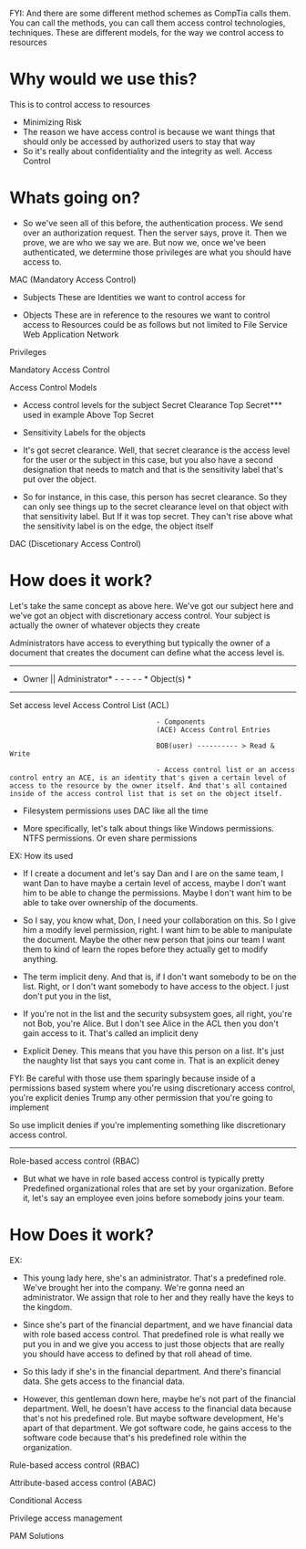 
FYI: And there are some different method schemes as CompTia calls them. You can call the methods, you can call them access control technologies, techniques. 
These are different models, for the way we control access to resources

# Why would we use this?
This is to control access to resources
- Minimizing Risk
- The reason we have access control is because we want things that should only be accessed by authorized users to stay that way
- So it's really about confidentiality and the integrity as well.
Access Control

# Whats going on?
- So we've seen all of this before, the authentication process. We send over an authorization request. Then the server says, prove it.
 Then we prove, we are who we say we are. But now we, once we've been authenticated, we determine those privileges are what you should have access to.



MAC (Mandatory Access Control)

- Subjects
    These are Identities we want to control access for

- Objects
    These are in reference to the resoures we want to control access to
    Resources could be as follows but not limited to
    File
    Service
    Web Application
    Network

Privileges


Mandatory Access Control

Access Control Models
- Access control levels for the subject
    Secret Clearance
    Top Secret*** used in example
    Above Top Secret

- Sensitivity Labels for the objects

- It's got secret clearance. Well, that secret clearance is the access level for the user or the subject in this case, but you also have a second designation that needs to match and that is the sensitivity label that's put over the object. 
- So for instance, in this case, this person has secret clearance. So they can only see things up to the secret clearance level on that object with that sensitivity label. But If it was top secret. They can't rise above what the sensitivity label is on the edge, the object itself


DAC (Discetionary Access Control)
# How does it work?

Let's take the same concept as above here. We've got our subject here and we've got an object with discretionary access control. Your subject is actually the owner of whatever objects they create

Administrators have access to everything but typically the owner of a document that creates the document can define what the access level is.

* * * * * * * * * * * * *                * * * * * * * * 
* Owner || Administrator*   - - - - -    * Object(s)   * 
* * * * * * * * * * * * *                * * * * * * * * 




Set access level                        Access Control List (ACL)

                                        - Components
                                        (ACE) Access Control Entries

                                        BOB(user) ---------- > Read & Write

                                        - Access control list or an access control entry an ACE, is an identity that's given a certain level of access to the resource by the owner itself. And that's all contained inside of the access control list that is set on the object itself.

- Filesystem permissions uses DAC like all the time

- More specifically, let's talk about things like Windows permissions. NTFS permissions. Or even share permissions

EX: How its used
- If I create a document and let's say Dan and I are on the same team, I want Dan to have maybe a certain level of access, maybe I don't want him to be able to change the permissions. Maybe I don't want him to be able to take over ownership of the documents. 

- So I say, you know what, Don, I need your collaboration on this. So I give him a modify level permission, right. I want him to be able to manipulate the document. Maybe the other new person that joins our team I want them to kind of learn the ropes before they actually get to modify anything.

- The term implicit deny. And that is, if I don't want somebody to be on the list. Right, or I don't want somebody to have access to the object. I just don't put you in the list,

- If you're not in the list and the security subsystem goes, all right, you're not Bob, you're Alice. But I don't see Alice in the ACL then you don't gain access to it. That's called an implicit deny

- Explicit Deney. This means that you have this person on a list. It's just the naughty list that says you cant come in.
That is an explicit deney

FYI: Be careful with those use them sparingly because inside of a permissions based system where you're using discretionary access control, you're explicit denies Trump any other permission that you're going to implement

So use implicit denies if you're implementing something like discretionary access control.

---------------------------------------------------------------------------------


Role-based access control (RBAC)
- But what we have in role based access control is typically pretty Predefined organizational roles that are set by your organization. Before it, let's say an employee even joins before somebody joins your team.

# How Does it work?
EX:
- This young lady here, she's an administrator. That's a predefined role. We've brought her into the company. We're gonna need an administrator. We assign that role to her and they really have the keys to the kingdom.
- Since she's part of the financial department, and we have financial data with role based access control. That predefined role is what really we put you in and we give you access to just those objects that are really you should have access to defined by that roll ahead of time. 
- So this lady if she's in the financial department. And there's financial data. She gets access to the financial data. 

- However, this gentleman down here, maybe he's not part of the financial department. Well, he doesn't have access to the financial data because that's not his predefined role. But maybe software development, He's  apart of that department. We got software code, he gains access to the software code because that's his predefined role within the organization.



Rule-based access control (RBAC)


Attribute-based access control (ABAC)

Conditional Access

Privilege access management

PAM Solutions